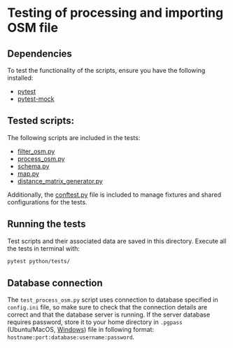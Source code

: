 # Testing of processing and importing OSM file

## Dependencies
To test the functionality of the scripts, ensure you have the following installed:
- [pytest](https://docs.pytest.org/en/stable/)
- [pytest-mock](https://pypi.org/project/pytest-mock/)

## Tested scripts:
The following scripts are included in the tests:
- [filter_osm.py](../scripts/filter_osm.py)
- [process_osm.py](../scripts/process_osm.py)
- [schema.py](../roadgraphtool/schema.py)
- [map.py](../roadgraphtool/map.py)
- [distance_matrix_generator.py](../roadgraphtool/distance_matrix_generator.py)

Additionally, the [conftest.py](conftest.py) file is included to manage fixtures and shared configurations for the tests.

## Running the tests

Test scripts and their associated data are saved in this directory. Execute all the tests in terminal with:
```bash
pytest python/tests/
```

## Database connection

The `test_process_osm.py` script uses connection to database specified in `config.ini` file, so make sure to check that the connection details are correct and that the database server is running.
If the server database requires password, store it to your home directory in `.pgpass` (Ubuntu/MacOS, [Windows](https://www.postgresql.org/docs/current/libpq-pgpass.html)) file in following format:
`hostname:port:database:username:password`.